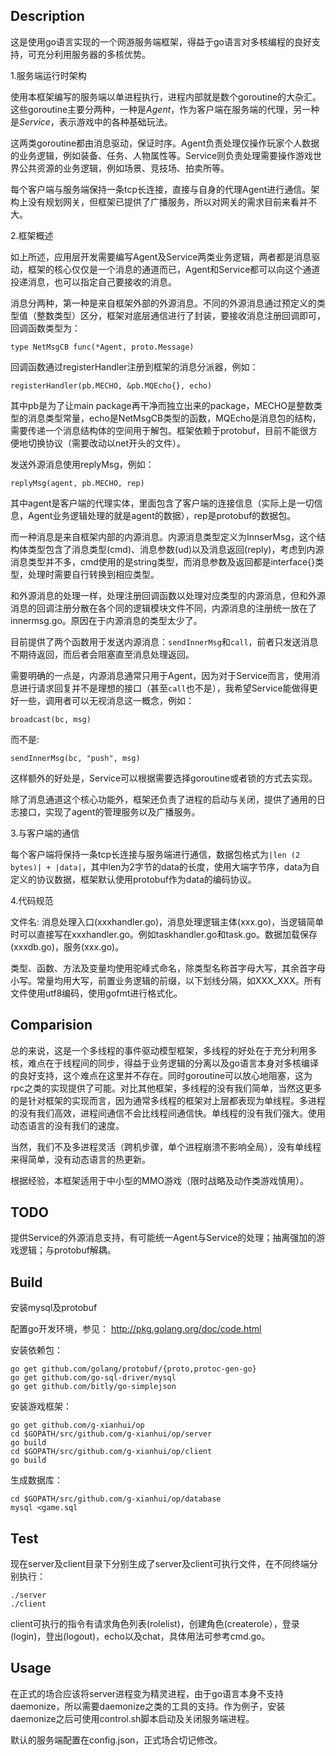 ## Description

这是使用go语言实现的一个网游服务端框架，得益于go语言对多核编程的良好支持，可充分利用服务器的多核优势。

1.服务端运行时架构

使用本框架编写的服务端以单进程执行，进程内部就是数个goroutine的大杂汇。这些goroutine主要分两种，一种是*Agent*，作为客户端在服务端的代理，另一种是*Service*，表示游戏中的各种基础玩法。

这两类goroutine都由消息驱动，保证时序。Agent负责处理仅操作玩家个人数据的业务逻辑，例如装备、任务、人物属性等。Service则负责处理需要操作游戏世界公共资源的业务逻辑，例如场景、竞技场、拍卖所等。

每个客户端与服务端保持一条tcp长连接，直接与自身的代理Agent进行通信。架构上没有规划网关，但框架已提供了广播服务，所以对网关的需求目前来看并不大。

2.框架概述

如上所述，应用层开发需要编写Agent及Service两类业务逻辑，两者都是消息驱动，框架的核心仅仅是一个消息的通道而已，Agent和Service都可以向这个通道投递消息，也可以指定自己要接收的消息。

消息分两种，第一种是来自框架外部的外源消息。不同的外源消息通过预定义的类型值（整数类型）区分，框架对底层通信进行了封装，要接收消息注册回调即可，回调函数类型为：
```
type NetMsgCB func(*Agent, proto.Message)
```
回调函数通过registerHandler注册到框架的消息分派器，例如：
```
registerHandler(pb.MECHO, &pb.MQEcho{}, echo)
```
其中pb是为了让main package再干净而独立出来的package，MECHO是整数类型的消息类型常量，echo是NetMsgCB类型的函数，MQEcho是消息包的结构，需要传递一个消息结构体的空间用于解包。框架依赖于protobuf，目前不能很方便地切换协议（需要改动以net开头的文件）。

发送外源消息使用replyMsg，例如：
```
replyMsg(agent, pb.MECHO, rep)
```
其中agent是客户端的代理实体，里面包含了客户端的连接信息（实际上是一切信息，Agent业务逻辑处理的就是agent的数据），rep是protobuf的数据包。

而一种消息是来自框架内部的内源消息。内源消息类型定义为InnserMsg，这个结构体类型包含了消息类型(cmd)、消息参数(ud)以及消息返回(reply)，考虑到内源消息类型并不多，cmd使用的是string类型，而消息参数及返回都是interface{}类型，处理时需要自行转换到相应类型。

和外源消息的处理一样，处理注册回调函数以处理对应类型的内源消息，但和外源消息的回调注册分散在各个同的逻辑模块文件不同，内源消息的注册统一放在了innermsg.go。原因在于内源消息的类型太少了。

目前提供了两个函数用于发送内源消息：`sendInnerMsg`和`call`，前者只发送消息不期待返回，而后者会阻塞直至消息处理返回。

需要明确的一点是，内源消息通常只用于Agent，因为对于Service而言，使用消息进行请求回复并不是理想的接口（甚至`call`也不是），我希望Service能做得更好一些，调用者可以无视消息这一概念，例如：
```
broadcast(bc, msg)
```
而不是:
```
sendInnerMsg(bc, "push", msg)
```
这样额外的好处是，Service可以根据需要选择goroutine或者锁的方式去实现。

除了消息通道这个核心功能外，框架还负责了进程的启动与关闭，提供了通用的日志接口，实现了agent的管理服务以及广播服务。

3.与客户端的通信

每个客户端将保持一条tcp长连接与服务端进行通信，数据包格式为`|len (2 bytes)| + |data|`，其中len为2字节的data的长度，使用大端字节序，data为自定义的协议数据，框架默认使用protobuf作为data的编码协议。

4.代码规范

文件名: 消息处理入口(xxxhandler.go)，消息处理逻辑主体(xxx.go)，当逻辑简单时可以直接写在xxxhandler.go。例如taskhandler.go和task.go。数据加载保存(xxxdb.go)，服务(xxx.go)。

类型、函数、方法及变量均使用驼峰式命名，除类型名称首字母大写，其余首字母小写。常量均用大写，前置业务逻辑的前缀，以下划线分隔，如XXX_XXX。所有文件使用utf8编码，使用gofmt进行格式化。

## Comparision
总的来说，这是一个多线程的事件驱动模型框架，多线程的好处在于充分利用多核，难点在于线程间的同步，得益于业务逻辑的分离以及go语言本身对多核编译的良好支持，这个难点在这里并不存在。同时goroutine可以放心地阻塞，这为rpc之类的实现提供了可能。对比其他框架，多线程的没有我们简单，当然这更多的是针对框架的实现而言，因为通常多线程的框架对上层都表现为单线程。多进程的没有我们高效，进程间通信不会比线程间通信快。单线程的没有我们强大。使用动态语言的没有我们的速度。

当然，我们不及多进程灵活（跨机步骤，单个进程崩溃不影响全局），没有单线程来得简单，没有动态语言的热更新。

根据经验，本框架适用于中小型的MMO游戏（限时战略及动作类游戏慎用）。

## TODO
提供Service的外源消息支持，有可能统一Agent与Service的处理；抽离强加的游戏逻辑；与protobuf解耦。

## Build

安装mysql及protobuf

配置go开发环境，参见：
http://pkg.golang.org/doc/code.html

安装依赖包：
```
go get github.com/golang/protobuf/{proto,protoc-gen-go}
go get github.com/go-sql-driver/mysql
go get github.com/bitly/go-simplejson
```
安装游戏框架：
```
go get github.com/g-xianhui/op
cd $GOPATH/src/github.com/g-xianhui/op/server
go build
cd $GOPATH/src/github.com/g-xianhui/op/client
go build
```
生成数据库：
```
cd $GOPATH/src/github.com/g-xianhui/op/database
mysql <game.sql
```

## Test

现在server及client目录下分别生成了server及client可执行文件，在不同终端分别执行：
```
./server
./client
```
client可执行的指令有请求角色列表(rolelist)，创建角色(createrole），登录(login)，登出(logout)，echo以及chat，具体用法可参考cmd.go。

## Usage
在正式的场合应该将server进程变为精灵进程，由于go语言本身不支持daemonize，所以需要daemonize之类的工具的支持。作为例子，安装daemonize之后可使用control.sh脚本启动及关闭服务端进程。

默认的服务端配置在config.json，正式场合切记修改。

